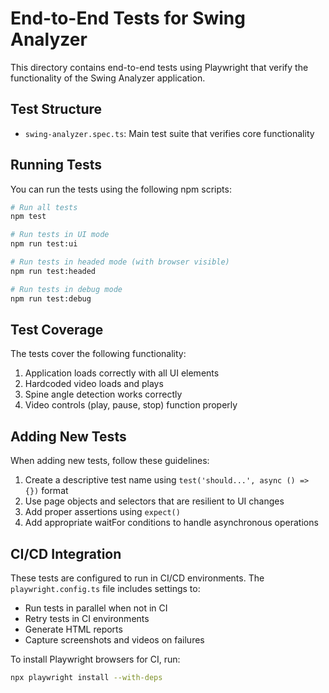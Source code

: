 # End-to-End Tests for Swing Analyzer

This directory contains end-to-end tests using Playwright that verify the functionality of the Swing Analyzer application.

## Test Structure

- `swing-analyzer.spec.ts`: Main test suite that verifies core functionality

## Running Tests

You can run the tests using the following npm scripts:

```bash
# Run all tests
npm test

# Run tests in UI mode
npm run test:ui

# Run tests in headed mode (with browser visible)
npm run test:headed

# Run tests in debug mode
npm run test:debug
```

## Test Coverage

The tests cover the following functionality:

1. Application loads correctly with all UI elements
2. Hardcoded video loads and plays
3. Spine angle detection works correctly
4. Video controls (play, pause, stop) function properly

## Adding New Tests

When adding new tests, follow these guidelines:

1. Create a descriptive test name using `test('should...', async () => {})` format
2. Use page objects and selectors that are resilient to UI changes
3. Add proper assertions using `expect()`
4. Add appropriate waitFor conditions to handle asynchronous operations

## CI/CD Integration

These tests are configured to run in CI/CD environments. The `playwright.config.ts` file includes settings to:

- Run tests in parallel when not in CI
- Retry tests in CI environments
- Generate HTML reports
- Capture screenshots and videos on failures

To install Playwright browsers for CI, run:

```bash
npx playwright install --with-deps
```
